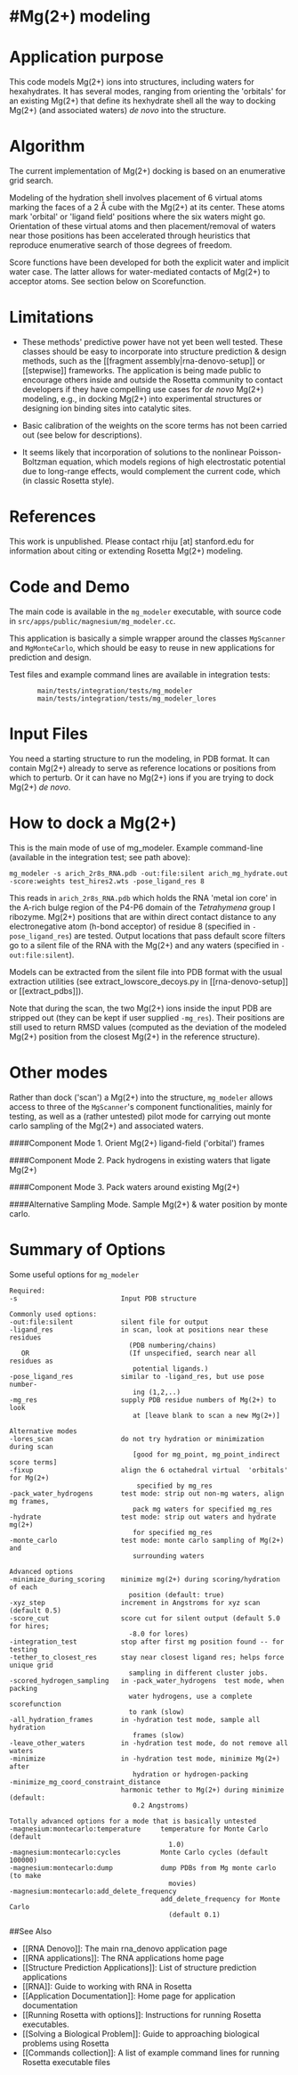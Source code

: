 #Mg(2+) modeling
==================================

Application purpose
===========================================

This code models Mg(2+) ions into structures, including waters for hexahydrates. It has several modes, ranging from orienting the 'orbitals' for an existing Mg(2+) that define its hexhydrate shell all the way to docking Mg(2+) (and associated waters) _de novo_ into the structure.


Algorithm
=========

The current implementation of Mg(2+) docking is based on an enumerative grid search. 

Modeling of the hydration shell involves placement of 6 virtual atoms marking the faces of a 2 Å cube with the Mg(2+) at its center. These atoms mark 'orbital' or 'ligand field' positions where the six waters might go. Orientation  of these virtual atoms and then placement/removal of waters near those positions has been accelerated through heuristics that reproduce enumerative search of those degrees of freedom.

Score functions have been developed for both the explicit water and implicit water case. The latter allows for water-mediated contacts of Mg(2+) to acceptor atoms. See section below on Scorefunction.



Limitations
===========

-   These methods' predictive power have not yet been well tested. These classes should be easy to incorporate into structure prediction & design methods, such as the [[fragment assembly|rna-denovo-setup]] or [[stepwise]] frameworks.  The application is being made public to encourage others inside and outside the Rosetta community to contact developers if they have compelling use cases for _de novo_ Mg(2+) modeling, e.g., in docking Mg(2+) into experimental structures or designing ion binding sites into catalytic sites.

-   Basic calibration of the weights on the score terms has not been carried out (see below for descriptions).

-   It seems likely that incorporation of solutions to the nonlinear Poisson-Boltzman equation, which models regions of high electrostatic potential due to long-range effects, would complement the current code, which (in classic Rosetta style).

References
==========
This work is unpublished. Please contact rhiju [at] stanford.edu for information about citing or extending Rosetta Mg(2+) modeling.


Code and Demo
=============

The main code is available in the `mg_modeler` executable, with source code in `src/apps/public/magnesium/mg_modeler.cc`. 

This application is basically a simple wrapper around the classes `MgScanner` and `MgMonteCarlo`, which should be easy to reuse in new applications for prediction and design.

Test files and example command lines are available in integration tests:

```
       main/tests/integration/tests/mg_modeler      
       main/tests/integration/tests/mg_modeler_lores
```      

Input Files
===========

You need a starting structure to run the modeling, in PDB format. It can contain Mg(2+) already to serve as reference locations or positions from which to perturb. Or it can have no Mg(2+) ions if you are trying to dock Mg(2+) _de novo_.

How to dock a Mg(2+)
====================
This is the main mode of use of mg_modeler.
Example command-line (available in the integration test; see path above):

```
mg_modeler -s arich_2r8s_RNA.pdb -out:file:silent arich_mg_hydrate.out -score:weights test_hires2.wts -pose_ligand_res 8
```

This reads in `arich_2r8s_RNA.pdb` which holds the RNA 'metal ion core' in the A-rich bulge region of the P4-P6 domain of the _Tetrahymena_ group I ribozyme. Mg(2+) positions that are within direct contact distance to any electronegative atom (h-bond acceptor) of residue 8 (specified in `-pose_ligand_res`) are tested. Output locations that pass default score filters go to a silent file of the RNA with the Mg(2+) and any waters (specified in `-out:file:silent`). 

Models can be extracted from the silent file into PDB format with the usual extraction utilities (see extract_lowscore_decoys.py in [[rna-denovo-setup]] or [[extract_pdbs]]).

Note that during the scan, the two Mg(2+) ions inside the input PDB are stripped out (they can be kept if user supplied `-mg_res`). Their positions are still used to return RMSD values (computed as the deviation of the modeled Mg(2+) position from the closest Mg(2+) in the reference structure).

Other modes
====================
Rather than dock ('scan') a Mg(2+)  into the structure, `mg_modeler` allows access to three of the `MgScanner`'s component functionalities, mainly for testing, as well as a (rather untested) pilot mode for carrying out monte carlo sampling of the Mg(2+) and associated waters.

####Component Mode 1. Orient Mg(2+) ligand-field ('orbital') frames

####Component Mode 2. Pack hydrogens in existing waters that ligate Mg(2+)

####Component Mode 3. Pack waters around existing Mg(2+)

####Alternative Sampling Mode. Sample Mg(2+) & water position by monte carlo.



Summary of Options
===================
Some useful options for `mg_modeler`

```
Required:
-s                          Input PDB structure

Commonly used options:
-out:file:silent            silent file for output
-ligand_res                 in scan, look at positions near these residues 
                              (PDB numbering/chains)
   OR                         (If unspecified, search near all residues as 
                               potential ligands.)
-pose_ligand_res            similar to -ligand_res, but use pose number-
                               ing (1,2,..)
-mg_res                     supply PDB residue numbers of Mg(2+) to look 
                               at [leave blank to scan a new Mg(2+)]

Alternative modes
-lores_scan                 do not try hydration or minimization during scan 
                               [good for mg_point, mg_point_indirect score terms]
-fixup                      align the 6 octahedral virtual  'orbitals' for Mg(2+) 
                                specified by mg_res
-pack_water_hydrogens       test mode: strip out non-mg waters, align mg frames, 
                               pack mg waters for specified mg_res
-hydrate                    test mode: strip out waters and hydrate mg(2+) 
                               for specified mg_res
-monte_carlo                test mode: monte carlo sampling of Mg(2+) and 
                               surrounding waters

Advanced options
-minimize_during_scoring    minimize mg(2+) during scoring/hydration of each 
                              position (default: true)
-xyz_step                   increment in Angstroms for xyz scan (default 0.5)
-score_cut                  score cut for silent output (default 5.0 for hires; 
                              -8.0 for lores)
-integration_test           stop after first mg position found -- for testing
-tether_to_closest_res      stay near closest ligand res; helps force unique grid 
                              sampling in different cluster jobs.
-scored_hydrogen_sampling   in -pack_water_hydrogens  test mode, when packing 
                              water hydrogens, use a complete scorefunction 
                              to rank (slow)
-all_hydration_frames       in -hydration test mode, sample all hydration 
                               frames (slow)
-leave_other_waters         in -hydration test mode, do not remove all waters
-minimize                   in -hydration test mode, minimize Mg(2+) after 
                               hydration or hydrogen-packing
-minimize_mg_coord_constraint_distance 
                            harmonic tether to Mg(2+) during minimize (default: 
                               0.2 Angstroms)

Totally advanced options for a mode that is basically untested
-magnesium:montecarlo:temperature     temperature for Monte Carlo (default 
                                        1.0)
-magnesium:montecarlo:cycles          Monte Carlo cycles (default 100000)
-magnesium:montecarlo:dump            dump PDBs from Mg monte carlo (to make 
                                        movies)
-magnesium:montecarlo:add_delete_frequency   
                                      add_delete_frequency for Monte Carlo 
                                        (default 0.1)

```


##See Also

* [[RNA Denovo]]: The main rna_denovo application page
* [[RNA applications]]: The RNA applications home page
* [[Structure Prediction Applications]]: List of structure prediction applications
* [[RNA]]: Guide to working with RNA in Rosetta
* [[Application Documentation]]: Home page for application documentation
* [[Running Rosetta with options]]: Instructions for running Rosetta executables.
* [[Solving a Biological Problem]]: Guide to approaching biological problems using Rosetta
* [[Commands collection]]: A list of example command lines for running Rosetta executable files